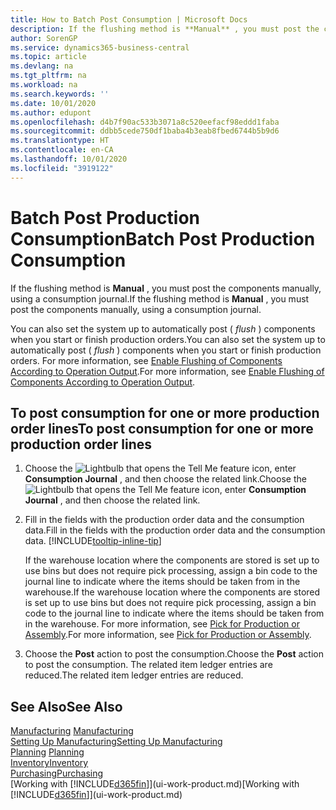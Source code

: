 ```yaml
---
title: How to Batch Post Consumption | Microsoft Docs
description: If the flushing method is **Manual** , you must post the components manually, using a consumption journal.
author: SorenGP
ms.service: dynamics365-business-central
ms.topic: article
ms.devlang: na
ms.tgt_pltfrm: na
ms.workload: na
ms.search.keywords: ''
ms.date: 10/01/2020
ms.author: edupont
ms.openlocfilehash: d4b7f90ac533b3071a8c520eefacf98eddd1faba
ms.sourcegitcommit: ddbb5cede750df1baba4b3eab8fbed6744b5b9d6
ms.translationtype: HT
ms.contentlocale: en-CA
ms.lasthandoff: 10/01/2020
ms.locfileid: "3919122"
---
```

# <a name="batch-post-production-consumption"></a><span data-ttu-id="55627-103">Batch Post Production Consumption</span><span class="sxs-lookup"><span data-stu-id="55627-103">Batch Post Production Consumption</span></span>
<span data-ttu-id="55627-104">If the flushing method is **Manual** , you must post the components manually, using a consumption journal.</span><span class="sxs-lookup"><span data-stu-id="55627-104">If the flushing method is **Manual** , you must post the components manually, using a consumption journal.</span></span>

<span data-ttu-id="55627-105">You can also set the system up to automatically post ( *flush* ) components when you start or finish production orders.</span><span class="sxs-lookup"><span data-stu-id="55627-105">You can also set the system up to automatically post ( *flush* ) components when you start or finish production orders.</span></span> <span data-ttu-id="55627-106">For more information, see [Enable Flushing of Components According to Operation Output](production-how-to-flush-components-according-to-operation-output.md).</span><span class="sxs-lookup"><span data-stu-id="55627-106">For more information, see [Enable Flushing of Components According to Operation Output](production-how-to-flush-components-according-to-operation-output.md).</span></span>

## <a name="to-post-consumption-for-one-or-more-production-order-lines"></a><span data-ttu-id="55627-107">To post consumption for one or more production order lines</span><span class="sxs-lookup"><span data-stu-id="55627-107">To post consumption for one or more production order lines</span></span>  
1.  <span data-ttu-id="55627-108">Choose the ![Lightbulb that opens the Tell Me feature](media/ui-search/search_small.png "Tell me what you want to do") icon, enter **Consumption Journal** , and then choose the related link.</span><span class="sxs-lookup"><span data-stu-id="55627-108">Choose the ![Lightbulb that opens the Tell Me feature](media/ui-search/search_small.png "Tell me what you want to do") icon, enter **Consumption Journal** , and then choose the related link.</span></span>  
2.  <span data-ttu-id="55627-109">Fill in the fields with the production order data and the consumption data.</span><span class="sxs-lookup"><span data-stu-id="55627-109">Fill in the fields with the production order data and the consumption data.</span></span> [!INCLUDE[tooltip-inline-tip](includes/tooltip-inline-tip_md.md)]  

    <span data-ttu-id="55627-110">If the warehouse location where the components are stored is set up to use bins but does not require pick processing, assign a bin code to the journal line to indicate where the items should be taken from in the warehouse.</span><span class="sxs-lookup"><span data-stu-id="55627-110">If the warehouse location where the components are stored is set up to use bins but does not require pick processing, assign a bin code to the journal line to indicate where the items should be taken from in the warehouse.</span></span> <span data-ttu-id="55627-111">For more information, see [Pick for Production or Assembly](warehouse-how-to-pick-for-production.md).</span><span class="sxs-lookup"><span data-stu-id="55627-111">For more information, see [Pick for Production or Assembly](warehouse-how-to-pick-for-production.md).</span></span>  
3.  <span data-ttu-id="55627-112">Choose the **Post** action to post the consumption.</span><span class="sxs-lookup"><span data-stu-id="55627-112">Choose the **Post** action to post the consumption.</span></span> <span data-ttu-id="55627-113">The related item ledger entries are reduced.</span><span class="sxs-lookup"><span data-stu-id="55627-113">The related item ledger entries are reduced.</span></span>

## <a name="see-also"></a><span data-ttu-id="55627-114">See Also</span><span class="sxs-lookup"><span data-stu-id="55627-114">See Also</span></span>  
<span data-ttu-id="55627-115">[Manufacturing](production-manage-manufacturing.md)  </span><span class="sxs-lookup"><span data-stu-id="55627-115">[Manufacturing](production-manage-manufacturing.md)  </span></span>  
[<span data-ttu-id="55627-116">Setting Up Manufacturing</span><span class="sxs-lookup"><span data-stu-id="55627-116">Setting Up Manufacturing</span></span>](production-configure-production-processes.md)  
<span data-ttu-id="55627-117">[Planning](production-planning.md)    </span><span class="sxs-lookup"><span data-stu-id="55627-117">[Planning](production-planning.md)    </span></span>  
[<span data-ttu-id="55627-118">Inventory</span><span class="sxs-lookup"><span data-stu-id="55627-118">Inventory</span></span>](inventory-manage-inventory.md)  
[<span data-ttu-id="55627-119">Purchasing</span><span class="sxs-lookup"><span data-stu-id="55627-119">Purchasing</span></span>](purchasing-manage-purchasing.md)  
<span data-ttu-id="55627-120">[Working with [!INCLUDE[d365fin](includes/d365fin_md.md)]](ui-work-product.md)</span><span class="sxs-lookup"><span data-stu-id="55627-120">[Working with [!INCLUDE[d365fin](includes/d365fin_md.md)]](ui-work-product.md)</span></span>
